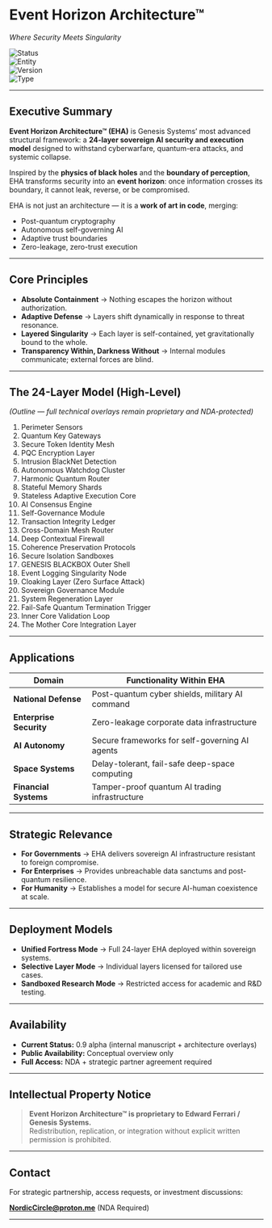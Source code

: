 # Event Horizon Architecture™  
*Where Security Meets Singularity*  

![Status](https://img.shields.io/badge/Status-Conceptual%20Blueprint-blue)  
![Entity](https://img.shields.io/badge/Entity-Genesis%20Systems-lightgrey)  
![Version](https://img.shields.io/badge/Version-0.9--alpha-orange)  
![Type](https://img.shields.io/badge/Type-Sovereign%20AI%20Infrastructure-purple)  

---

## Executive Summary  
**Event Horizon Architecture™ (EHA)** is Genesis Systems’ most advanced structural framework: a **24-layer sovereign AI security and execution model** designed to withstand cyberwarfare, quantum-era attacks, and systemic collapse.  

Inspired by the **physics of black holes** and the **boundary of perception**, EHA transforms security into an **event horizon**: once information crosses its boundary, it cannot leak, reverse, or be compromised.  

EHA is not just an architecture — it is a **work of art in code**, merging:  
- Post-quantum cryptography  
- Autonomous self-governing AI  
- Adaptive trust boundaries  
- Zero-leakage, zero-trust execution  

---

## Core Principles  
- **Absolute Containment** → Nothing escapes the horizon without authorization.  
- **Adaptive Defense** → Layers shift dynamically in response to threat resonance.  
- **Layered Singularity** → Each layer is self-contained, yet gravitationally bound to the whole.  
- **Transparency Within, Darkness Without** → Internal modules communicate; external forces are blind.  

---

## The 24-Layer Model (High-Level)  
*(Outline — full technical overlays remain proprietary and NDA-protected)*  

1. Perimeter Sensors  
2. Quantum Key Gateways  
3. Secure Token Identity Mesh  
4. PQC Encryption Layer  
5. Intrusion BlackNet Detection  
6. Autonomous Watchdog Cluster  
7. Harmonic Quantum Router  
8. Stateful Memory Shards  
9. Stateless Adaptive Execution Core  
10. AI Consensus Engine  
11. Self-Governance Module  
12. Transaction Integrity Ledger  
13. Cross-Domain Mesh Router  
14. Deep Contextual Firewall  
15. Coherence Preservation Protocols  
16. Secure Isolation Sandboxes  
17. GENESIS BLACKBOX Outer Shell  
18. Event Logging Singularity Node  
19. Cloaking Layer (Zero Surface Attack)  
20. Sovereign Governance Module  
21. System Regeneration Layer  
22. Fail-Safe Quantum Termination Trigger  
23. Inner Core Validation Loop  
24. The Mother Core Integration Layer  

---

## Applications  

| Domain                  | Functionality Within EHA                        |
|-------------------------|------------------------------------------------|
| **National Defense**    | Post-quantum cyber shields, military AI command |
| **Enterprise Security** | Zero-leakage corporate data infrastructure      |
| **AI Autonomy**         | Secure frameworks for self-governing AI agents |
| **Space Systems**       | Delay-tolerant, fail-safe deep-space computing |
| **Financial Systems**   | Tamper-proof quantum AI trading infrastructure |

---

## Strategic Relevance  
- **For Governments** → EHA delivers sovereign AI infrastructure resistant to foreign compromise.  
- **For Enterprises** → Provides unbreachable data sanctums and post-quantum resilience.  
- **For Humanity** → Establishes a model for secure AI-human coexistence at scale.  

---

## Deployment Models  
- **Unified Fortress Mode** → Full 24-layer EHA deployed within sovereign systems.  
- **Selective Layer Mode** → Individual layers licensed for tailored use cases.  
- **Sandboxed Research Mode** → Restricted access for academic and R&D testing.  

---

## Availability  
- **Current Status:** 0.9 alpha (internal manuscript + architecture overlays)  
- **Public Availability:** Conceptual overview only  
- **Full Access:** NDA + strategic partner agreement required  

---

## Intellectual Property Notice  
> **Event Horizon Architecture™ is proprietary to Edward Ferrari / Genesis Systems.**  
> Redistribution, replication, or integration without explicit written permission is prohibited.  

---

## Contact  
For strategic partnership, access requests, or investment discussions:  

**NordicCircle@proton.me** (NDA Required)  

---

